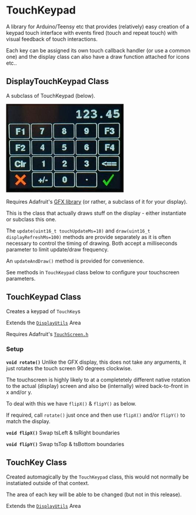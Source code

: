 # TouchKeypad

A library for Arduino/Teensy etc that provides (relatively) easy creation of a keypad touch interface with events fired (touch and repeat touch) with visual feedback of touch interactions.

Each key can be assigned its own touch callback handler (or use a common one) and the display class can also have a draw function attached for icons etc..



## DisplayTouchKeypad Class

A subclass of TouchKeypad (below).

![Offset Keypad](images/offset_keypad.jpeg)

Requires Adafruit's [GFX library](https://github.com/adafruit/Adafruit-GFX-Library) (or rather, a subclass of it for your display).

This is the class that actually draws stuff on the display - either instantiate or subclass this one.


The ```update(uint16_t touchUpdateMs=10)``` and ```draw(uint16_t displayRefreshMs=100)``` methods are provide separately as it is often necessary to control the timing of drawing.
Both accept a milliseconds parameter to limit update/draw frequency.


An ```updateAndDraw()``` method is provided for convenience.

See methods in ```TouchKeypad``` class below to configure your touchscreen parameters.



## TouchKeypad Class

Creates a keypad of ```TouchKey```s

Extends the [```DisplayUtils```](https://github.com/Stutchbury/DisplayUtils) Area


Requires Adafruit's [```TouchScreen.h```](https://github.com/adafruit/Adafruit_TouchScreen)

### Setup

**```void rotate()```** Unlike the GFX display, this does not take any arguments, it just rotates the touch screen 90 degrees clockwise.

The touchscreen is highly likely to at a completetely different native rotation to the actual (display) screen and also be (internally) wired back-to-front in x and/or y.

To deal with this we have ```flipX()``` & ```flipY()``` as below.

If required, call ```rotate()``` just once and then use ```flipX()``` and/or ```flipY()``` to match the display.  

**```void flipX()```** Swap tsLeft & tsRight boundaries

**```void flipY()```** Swap tsTop & tsBottom boundaries



## TouchKey Class

Created automagically by the ```TouchKeypad``` class, this would not normally be instatiated outside of that context.

The area of each key will be able to be changed (but not in this release).

Extends the [```DisplayUtils```](https://github.com/Stutchbury/DisplayUtils) Area





